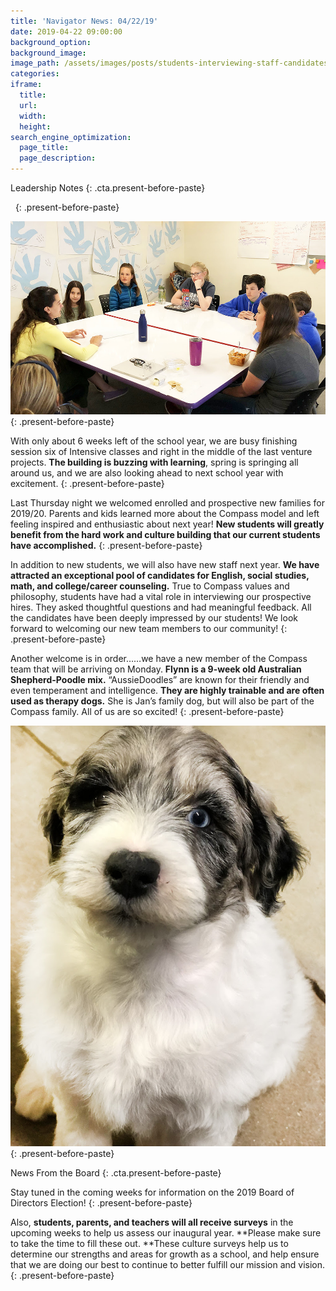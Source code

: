 ```yaml
---
title: 'Navigator News: 04/22/19'
date: 2019-04-22 09:00:00
background_option:
background_image:
image_path: /assets/images/posts/students-interviewing-staff-candidates-16.jpg
categories:
iframe:
  title:
  url:
  width:
  height:
search_engine_optimization:
  page_title:
  page_description:
---
```


Leadership Notes
{: .cta.present-before-paste}

&nbsp;
{: .present-before-paste}

![](/assets/images/unnamed-16.jpg)
{: .present-before-paste}

With only about 6 weeks left of the school year, we are busy finishing session six of Intensive classes and right in the middle of the last venture projects.&nbsp;**The building is buzzing with learning**, spring is springing all around us, and we are also looking ahead to next school year with excitement.
{: .present-before-paste}

Last Thursday night we welcomed enrolled and prospective new families for 2019/20. Parents and kids learned more about the Compass model and left feeling inspired and enthusiastic about next year\!&nbsp;**New students will greatly benefit from the hard work and culture building that our current students have accomplished.**
{: .present-before-paste}

In addition to new students, we will also have new staff next year.&nbsp;**We have attracted an exceptional pool of candidates for English, social studies, math, and college/career counseling.**&nbsp;True to Compass values and philosophy, students have had a vital role in interviewing our prospective hires. They asked thoughtful questions and had meaningful feedback. All the candidates have been deeply impressed by our students\! We look forward to welcoming our new team members to our community\!
{: .present-before-paste}

Another welcome is in order……we have a new member of the Compass team that will be arriving on Monday.&nbsp;**Flynn is a 9-week old Australian Shepherd-Poodle mix.**&nbsp;“AussieDoodles” are known for their friendly and even temperament and intelligence.&nbsp;**They are highly trainable and are often used as therapy dogs.**&nbsp;She is Jan’s family dog, but will also be part of the Compass family. All of us are so excited\!
{: .present-before-paste}

![](/assets/images/unnamed-15.jpg)
{: .present-before-paste}

News From the Board
{: .cta.present-before-paste}

Stay tuned in the coming weeks for information on the 2019 Board of Directors Election\!
{: .present-before-paste}

Also,&nbsp;**students, parents, and teachers will all receive surveys**&nbsp;in the upcoming weeks to help us assess our inaugural year.&nbsp;**Please make sure to take the time to fill these out.&nbsp;**These culture surveys help us to determine our strengths and areas for growth as a school, and help ensure that we are doing our best to continue to better fulfill our mission and vision.
{: .present-before-paste}